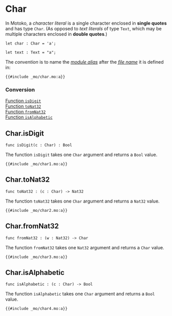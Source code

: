 # Char

In Motoko, a _character literal_ is a single character enclosed in **single quotes** and has type `Char`. (As opposed to _text literals_ of type `Text`, which may be multiple characters enclosed in **double quotes**.)

```motoko, run
let char : Char = 'a';

let text : Text = "a";
```

The _convention_ is to name the [_module alias_](/common-programming-concepts/modules.html#imports) after the [_file name_](/common-programming-concepts/modules.html#imports) it is defined in:

```motoko
{{#include _mo/char.mo:a}}
```

### Conversion

[Function `isDigit`](#charisdigit)  
[Function `toNat32`](#chartonat32)  
[Function `fromNat32`](#charfromnat32)  
[Function `isAlphabetic`](#charisalphabetic)

## Char.isDigit

```motoko
func isDigit(c : Char) : Bool
```

The function `isDigit` takes one `Char` argument and returns a `Bool` value.

```motoko, run
{{#include _mo/char1.mo:a}}
```

## Char.toNat32

```motoko
func toNat32 : (c : Char) -> Nat32
```

The function `toNat32` takes one `Char` argument and returns a `Nat32` value.

```motoko, run
{{#include _mo/char2.mo:a}}
```

## Char.fromNat32

```motoko
func fromNat32 : (w : Nat32) -> Char
```

The function `fromNat32` takes one `Nat32` argument and returns a `Char` value.

```motoko, run
{{#include _mo/char3.mo:a}}
```

## Char.isAlphabetic

```motoko
func isAlphabetic : (c : Char) -> Bool
```

The function `isAlphabetic` takes one `Char` argument and returns a `Bool` value.

```motoko, run
{{#include _mo/char4.mo:a}}
```
